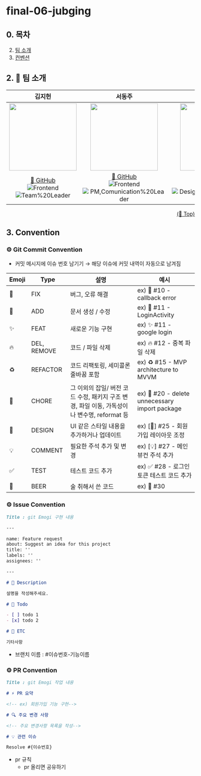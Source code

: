 # final-06-jubging

## 0. 목차

2. [팀 소개](#2-👥-팀-소개)
3. [컨벤션](#3-convention)

## 2. 👥 팀 소개

|                                                                                    **김지헌**                                                                                    |                                                                                                  **서동주**                                                                                                  |                                                                                                **김하영**                                                                                                 |                                                                                            **정현지**                                                                                            |
| :------------------------------------------------------------------------------------------------------------------------------------------------------------------------------: | :----------------------------------------------------------------------------------------------------------------------------------------------------------------------------------------------------------: | :-------------------------------------------------------------------------------------------------------------------------------------------------------------------------------------------------------: | :----------------------------------------------------------------------------------------------------------------------------------------------------------------------------------------------: |
|                         <img src="https://github.com/FRONTENDSCHOOL7/final-06-jubging/assets/85389685/6494887b-2c19-443e-afae-52604fa7cb77" height=180 >                         |                                       <img src="https://github.com/FRONTENDSCHOOL7/final-06-jubging/assets/85389685/30458ecc-e656-4ec1-b106-738b521eed2e" height=180 >                                       |                                     <img src="https://github.com/FRONTENDSCHOOL7/final-06-jubging/assets/85389685/487afe48-8f88-4815-997a-c9563931de06" height=180 >                                      |                                 <img src="https://github.com/FRONTENDSCHOOL7/final-06-jubging/assets/85389685/c4e82a04-7a19-41bb-9aa8-413bb0c282c1" height=180 >                                 |
| [🔗 GitHub](https://github.com/kkang123)<br/> ![Frontend](https://img.shields.io/badge/-Frontend-green) <br/> ![Team%20Leader](https://img.shields.io/badge/-Team%20leader-blue) | [🔗 GitHub](https://github.com/WestEastZ)<br/> ![Frontend](https://img.shields.io/badge/-Frontend-green) <br/> ![PM,Comunication%20Leader](https://img.shields.io/badge/-PM,%20Comunication%20leader-yellow) | [🔗 GitHub](https://github.com/hangnik)<br/> ![Frontend](https://img.shields.io/badge/-Frontend-green) <br/> ![Design,Technique%20Leader](https://img.shields.io/badge/-Design,Technique%20Leader-orange) | [🔗 GitHub](https://github.com/aicul313)<br/> ![Frontend](https://img.shields.io/badge/-Frontend-green) <br/> ![Development%20Leader](https://img.shields.io/badge/-Development%20Leader-purple) |

<p align="right"><a href="#top">(🔼 Top)</a></p>

## 3. Convention

### ⚙️ Git Commit Convention

- 커밋 메시지에 이슈 번호 남기기 → 해당 이슈에 커밋 내역이 자동으로 남겨짐

| Emoji | Type        | 설명                                                                                        | 예시                                           |
| ----- | ----------- | ------------------------------------------------------------------------------------------- | ---------------------------------------------- |
| 🐛    | FIX         | 버그, 오류 해결                                                                             | ex) 🐛 #10 - callback error                    |
| 📝    | ADD         | 문서 생성 / 수정                                                                            | ex) 📝 #11 - LoginActivity                     |
| ✨    | FEAT        | 새로운 기능 구현                                                                            | ex) ✨ #11 - google login                      |
| 🔥    | DEL, REMOVE | 코드 / 파일 삭제                                                                            | ex) 🔥 #12 - 중복 파일 삭제                    |
| ♻️    | REFACTOR    | 코드 리팩토링, 세미콜론 줄바꿈 포함                                                         | ex) ♻️ #15 - MVP architecture to MVVM          |
| 🚚    | CHORE       | 그 이외의 잡일/ 버전 코드 수정, 패키지 구조 변경, 파일 이동, 가독성이나 변수명, reformat 등 | ex) 🚚 #20 - delete unnecessary import package |
| 💄    | DESIGN      | UI 같은 스타일 내용을 추가하거나 업데이트                                                   | ex) [💄] #25 - 회원가입 레이아웃 조정          |
| 💡    | COMMENT     | 필요한 주석 추가 및 변경                                                                    | ex) [💡] #27 - 메인 뷰컨 주석 추가             |
| ✅    | TEST        | 테스트 코드 추가                                                                            | ex) ✅ #28 - 로그인 토큰 테스트 코드 추가      |
| 🍻    | BEER        | 술 취해서 쓴 코드                                                                           | ex) 🍻 #30                                     |

### ⚙️ Issue Convention

```markdown
Title : git Emogi 구현 내용

---

name: Feature request
about: Suggest an idea for this project
title: ''
labels: ''
assignees: ''

---

# 📑 Description

설명을 작성해주세요.

# 📝 Todo

- [ ] todo 1
- [x] todo 2

# 📍 ETC

기타사항
```

- 브랜치 이름 : #이슈번호-기능이름

### ⚙️ PR Convention

```markdown
Title : git Emogi 작업 내용

# ⚡ PR 요약

<!-- ex) 회원가입 기능 구현-->

# 🔍 주요 변경 사항

<!-- 주요 변경사항 목록을 작성-->

# 💡 관련 이슈

Resolve #{이슈번호}
```

- pr 규칙
  - pr 올리면 공유하기
